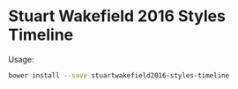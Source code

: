 # Stuart Wakefield 2016 Styles Timeline

Usage:

```sh
bower install --save stuartwakefield2016-styles-timeline
```
